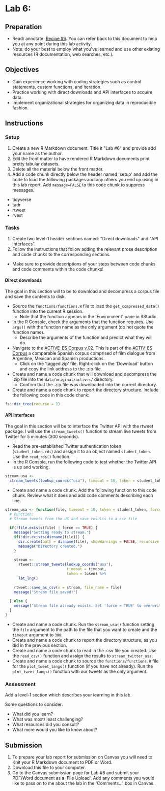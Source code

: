 # Lab 6: 

<!-- NOTE: 
You can preview this README.md document by clicking the 'Preview' button in the RStudio toolbar. 
-->

## Preparation

- Read/ annotate: [Recipe \#6](https://lin380.github.io/tadr/articles/recipe_6.html). You can refer back to this document to help you at any point during this lab activity.
- Note: do your best to employ what you've learned and use other existing resources (R documentation, web searches, etc.).

## Objectives

- Gain experience working with coding strategies such as control statements, custom functions, and iteration.
- Practice working with direct downloads and API interfaces to acquire data.
- Implement organizational strategies for organizing data in reproducible fashion.

## Instructions

### Setup

1. Create a new R Markdown document. Title it "Lab #6" and provide add your name as the author. 
2. Edit the front matter to have rendered R Markdown documents print pretty tabular datasets.
3. Delete all the material below the front matter.
4. Add a code chunk directly below the header named 'setup' and add the code to load the following packages and any others you end up using in this lab report. Add `message=FALSE` to this code chunk to suppress messages. 
  - tidyverse
  - tadr
  - rtweet
  - rvest

### Tasks

1. Create two level-1 header sections named: "Direct downloads" and "API interfaces".
2. Follow the instructions that follow adding the relevant prose description and code chunks to the corresponding sections.
  - Make sure to provide descriptions of your steps between code chunks and code comments within the code chunks!

#### Direct downloads

The goal in this section will to be to download and decompress a corpus file and save the contents to disk.

- Source the `functions/functions.R` file to load the `get_compressed_data()` function into the current R session.
  - Note that the function appears in the 'Environment' pane in RStudio. 
- In the R Console, check the arguments that the function requires. Use `args()` with the function name as the only argument (do not quote the function name).
  - Describe the arguments of the function and predict what they will do.
- Navigate to the [ACTIVE-ES Corpus v.02](https://github.com/francojc/activ-es/tree/master/activ-es-v.02/corpus). This is part of the [ACTIV-ES Corpus](https://github.com/francojc/activ-es) a comparable Spanish corpus comprised of film dialogue from Argentine, Mexican and Spanish productions.
  - Click on the 'tagged.zip' file. Right-click on the 'Download' button and copy the link address to the .zip file.
- Create and name a code chunk that will download and decompress the .zip file into the `data/original/actives/` directory.
  - Confirm that the .zip file was downloaded into the correct directory.
- Create and name a code chunk to report the directory structure. Include the following code in this code chunk:

```r
fs::dir_tree(recurse = 2)
```

#### API interfaces

The goal in this section will be to interface the Twitter API with the rtweet package. I will use the `stream_tweets()` function to stream live tweets from Twitter for 5 minutes (300 seconds). 

- Read the pre-established Twitter authentication token (`student_token.rds`) and assign it to an object named `student_token`. Use the `read_rds()` function.
- In the R Console, run the following code to test whether the Twitter API is up and working. 

```r
stream_usa <- 
  stream_tweets(lookup_coords("usa"), timeout = 10, token = student_token) # NOT RUN (test in R Console)
```

- Create and name a code chunk. Add the following function to this code chunk. Review what it does and add code comments describing each line. 

```r
stream_usa <- function(file, timeout = 10, token = student_token, force = FALSE) {
  # Function:
  # Stream tweets from the US and save results to a csv file
  
  if(!file.exists(file) | force == TRUE) {
    message("Getting ready to stream.")
    if(!dir.exists(dirname(file))) {
      dir.create(path = dirname(file), showWarnings = FALSE, recursive = TRUE)
      message("Directory created.")
    }
    
    stream <- 
      rtweet::stream_tweets(lookup_coords("usa"), 
                            timeout = timeout, 
                            token = token) %>% 
      lat_lng()
    
    rtweet::save_as_csv(x = stream, file_name = file)
    message("Stream file saved!")
    
  } else {
    message("Stream file already exists. Set 'force = TRUE' to overwrite existing data.")
  }
}
```

- Create and name a code chunk. Run the `stream_usa()` function setting the `file` argument to the path to the file that you want to create and the `timeout` argument to `300`.
- Create and name a code chunk to report the directory structure, as you did in the previous section.
- Create and name a code chunk to read in the .csv file you created. Use the `read_csv()` function and assign the results to `stream_twitter_usa`.
- Create and name a code chunk to source the `functions/functions.R` file for the `plot_tweet_langs()` function (if you have not already). Run the `plot_tweet_langs()` function with our tweets as the only argument.


### Assessment

Add a level-1 section which describes your learning in this lab.

Some questions to consider: 

  - What did you learn?
  - What was most/ least challenging?
  - What resources did you consult? 
  - What more would you like to know about?

## Submission

1. To prepare your lab report for submission on Canvas you will need to Knit your R Markdown document to PDF or Word. 
2. Download this file to your computer.
3. Go to the Canvas submission page for Lab #6 and submit your PDF/Word document as a 'File Upload'. Add any comments you would like to pass on to me about the lab in the 'Comments...' box in Canvas.



<!--

IDEAS: 


- Use the


-->
